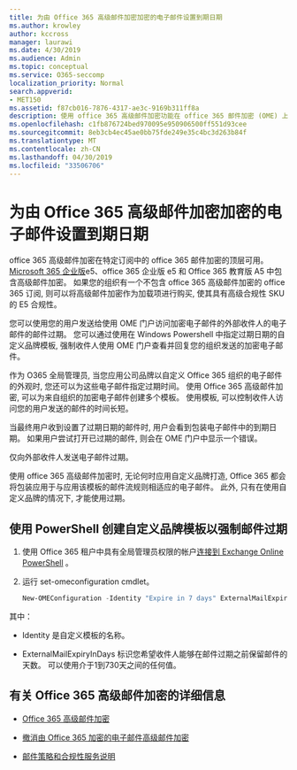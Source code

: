 ```yaml
---
title: 为由 Office 365 高级邮件加密加密的电子邮件设置到期日期
ms.author: krowley
author: kccross
manager: laurawi
ms.date: 4/30/2019
ms.audience: Admin
ms.topic: conceptual
ms.service: O365-seccomp
localization_priority: Normal
search.appverid:
- MET150
ms.assetid: f87cb016-7876-4317-ae3c-9169b311ff8a
description: 使用 office 365 高级邮件加密功能在 office 365 邮件加密 (OME) 上, 您可以通过自定义品牌化模板来设置电子邮件的过期日期, 从而扩展电子邮件的安全性。
ms.openlocfilehash: c1fb876724bed970095e950906500ff551d93cee
ms.sourcegitcommit: 8eb3cb4ec45ae0bb75fde249e35c4bc3d263b84f
ms.translationtype: MT
ms.contentlocale: zh-CN
ms.lasthandoff: 04/30/2019
ms.locfileid: "33506706"
---
```

# <a name="set-an-expiration-date-for-email-encrypted-by-office-365-advanced-message-encryption"></a>为由 Office 365 高级邮件加密加密的电子邮件设置到期日期

office 365 高级邮件加密在特定订阅中的 office 365 邮件加密的顶层可用。 [Microsoft 365 企业版](https://www.microsoft.com/microsoft-365/enterprise/home)e5、office 365 企业版 e5 和 Office 365 教育版 A5 中包含高级邮件加密。 如果您的组织有一个不包含 office 365 高级邮件加密的 office 365 订阅, 则可以将高级邮件加密作为加载项进行购买, 使其具有高级合规性 SKU 的 E5 合规性。

您可以使用您的用户发送给使用 OME 门户访问加密电子邮件的外部收件人的电子邮件的邮件过期。 您可以通过使用在 Windows Powershell 中指定过期日期的自定义品牌模板, 强制收件人使用 OME 门户查看并回复您的组织发送的加密电子邮件。

作为 O365 全局管理员, 当您应用公司品牌以自定义 Office 365 组织的电子邮件的外观时, 您还可以为这些电子邮件指定过期时间。 使用 Office 365 高级邮件加密, 可以为来自组织的加密电子邮件创建多个模板。 使用模板, 可以控制收件人访问您的用户发送的邮件的时间长短。

当最终用户收到设置了过期日期的邮件时, 用户会看到包装电子邮件中的到期日期。 如果用户尝试打开已过期的邮件, 则会在 OME 门户中显示一个错误。

仅向外部收件人发送电子邮件过期。

使用 office 365 高级邮件加密时, 无论何时应用自定义品牌打造, Office 365 都会将包装应用于与应用该模板的邮件流规则相适应的电子邮件。 此外, 只有在使用自定义品牌的情况下, 才能使用过期。

## <a name="create-a-custom-branding-template-to-force-mail-expiration-by-using-powershell"></a>使用 PowerShell 创建自定义品牌模板以强制邮件过期

1. 使用 Office 365 租户中具有全局管理员权限的帐户[连接到 Exchange Online PowerShell](https://docs.microsoft.com/en-us/powershell/exchange/exchange-online/connect-to-exchange-online-powershell/connect-to-exchange-online-powershell) 。

2. 运行 set-omeconfiguration cmdlet。

     ```powershell
     New-OMEConfiguration -Identity "Expire in 7 days" ExternalMailExpiryInDays 7
     ```

其中：

- Identity 是自定义模板的名称。

- ExternalMailExpiryInDays 标识您希望收件人能够在邮件过期之前保留邮件的天数。 可以使用介于1到730天之间的任何值。

## <a name="more-information-about-office-365-advanced-message-encryption"></a>有关 Office 365 高级邮件加密的详细信息

- [Office 365 高级邮件加密](ome-advanced-message-encryption.md)

- [撤消由 Office 365 加密的电子邮件高级邮件加密](revoke-ome-encrypted-mail.md)

- [邮件策略和合规性服务说明](https://docs.microsoft.com/en-us/office365/servicedescriptions/exchange-online-service-description/message-policy-and-compliance)